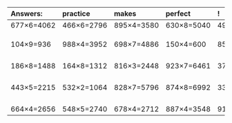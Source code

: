 | Answers: | practice | makes | perfect | ! |
| :--- | :--- | :--- | :--- | :--- |
| 677×6=4062 | 466×6=2796 | 895×4=3580 | 630×8=5040 | 492×6=2952 | 
|   |   |   |   |   | 
|   |   |   |   |   | 
|   |   |   |   |   | 
| 104×9=936 | 988×4=3952 | 698×7=4886 | 150×4=600 | 858×2=1716 | 
|   |   |   |   |   | 
|   |   |   |   |   | 
|   |   |   |   |   | 
|   |   |   |   |   | 
| 186×8=1488 | 164×8=1312 | 816×3=2448 | 923×7=6461 | 379×7=2653 | 
|   |   |   |   |   | 
|   |   |   |   |   | 
|   |   |   |   |   | 
|   |   |   |   |   | 
| 443×5=2215 | 532×2=1064 | 828×7=5796 | 874×8=6992 | 338×2=676 | 
|   |   |   |   |   | 
|   |   |   |   |   | 
|   |   |   |   |   | 
|   |   |   |   |   | 
| 664×4=2656 | 548×5=2740 | 678×4=2712 | 887×4=3548 | 915×9=8235 | 
